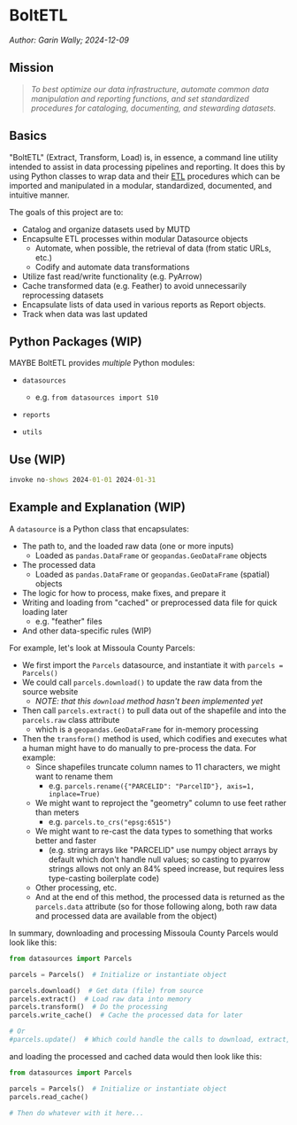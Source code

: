 # BoltETL
_Author: Garin Wally; 2024-12-09_

## Mission
> _To best optimize our data infrastructure, automate common data manipulation and reporting functions, and set standardized procedures for cataloging, documenting, and stewarding datasets._

## Basics
"BoltETL" (Extract, Transform, Load) is, in essence, a command line utility intended to assist in data processing pipelines and reporting. It does this by using Python classes to wrap data and their [ETL](https://en.wikipedia.org/wiki/Extract,_transform,_load) procedures which can be imported and manipulated in a modular, standardized, documented, and intuitive manner.


The goals of this project are to:
- Catalog and organize datasets used by MUTD
- Encapsulte ETL processes within modular Datasource objects
    - Automate, when possible, the retrieval of data (from static URLs, etc.)
    - Codify and automate data transformations
- Utilize fast read/write functionality (e.g. PyArrow)
- Cache transformed data (e.g. Feather) to avoid unnecessarily reprocessing datasets
- Encapsulate lists of data used in various reports as Report objects.
- Track when data was last updated


## Python Packages (WIP)
MAYBE BoltETL provides _multiple_ Python modules:
- `datasources`
    - e.g. `from datasources import S10`

- `reports`
- `utils`


## Use (WIP)

```cmd
invoke no-shows 2024-01-01 2024-01-31

```

## Example and Explanation (WIP)
A `datasource` is a Python class that encapsulates:
- The path to, and the loaded raw data (one or more inputs)
    - Loaded as `pandas.DataFrame` or `geopandas.GeoDataFrame` objects
- The processed data
    - Loaded as `pandas.DataFrame` or `geopandas.GeoDataFrame` (spatial) objects
- The logic for how to process, make fixes, and prepare it
- Writing and loading from "cached" or preprocessed data file for quick loading later
    - e.g. "feather" files
- And other data-specific rules (WIP)

For example, let's look at Missoula County Parcels:
- We first import the `Parcels` datasource, and instantiate it with `parcels = Parcels()`
- We could call `parcels.download()` to update the raw data from the source website
    - _NOTE: that this `download` method hasn't been implemented yet_
- Then call `parcels.extract()` to pull data out of the shapefile and into the `parcels.raw` class attribute
    - which is a `geopandas.GeoDataFrame` for in-memory processing
- Then the `transform()` method is used, which codifies and executes what a human might have to do manually to pre-process the data. For example:
    - Since shapefiles truncate column names to 11 characters, we might want to rename them
        - e.g. `parcels.rename({"PARCELID": "ParcelID"}, axis=1, inplace=True)`
    - We might want to reproject the "geometry" column to use feet rather than meters
        - e.g. `parcels.to_crs("epsg:6515")`
    - We might want to re-cast the data types to something that works better and faster
        - (e.g. string arrays like "PARCELID" use numpy object arrays by default which don't handle null values; so casting to pyarrow strings allows not only an 84% speed increase, but requires less type-casting boilerplate code)
    - Other processing, etc.
    - And at the end of this method, the processed data is returned as the `parcels.data` attribute (so for those following along, both raw data and processed data are available from the object)

In summary, downloading and processing Missoula County Parcels would look like this:

```python
from datasources import Parcels

parcels = Parcels()  # Initialize or instantiate object

parcels.download()  # Get data (file) from source
parcels.extract()  # Load raw data into memory
parcels.transform()  # Do the processing
parcels.write_cache()  # Cache the processed data for later

# Or
#parcels.update()  # Which could handle the calls to download, extract, transform, and cache

```

and loading the processed and cached data would then look like this:

```python
from datasources import Parcels

parcels = Parcels()  # Initialize or instantiate object
parcels.read_cache()

# Then do whatever with it here...

```
